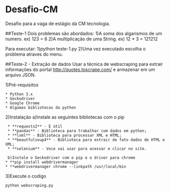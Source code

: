 # Desafio-CM
Desafio para a vaga de estágio da CM tecnologia.

##Teste-1
Dois problemas são abordados:
	1)A soma dos algarismos de um numero.
		ex) 123 = 6
	2)A multiplicação de uma String.
		ex) 12 * 3 = 121212

Para executar: 
	1)python teste-1.py
	2)Uma vez executado escolha o problema atraves do menu.
	
##Teste-2 - Extração de dados
Usar a técnica de webscraping para extrair informações do portal http://quotes.toscrape.com/ e armazenar em um arquivo JSON.

1)Pré-requisitos

	* Python 3.x
	* Geckodriver
	* Google Chrome
	* Algumas bibliotecas do python

2)Instalação
	a)Instale as seguintes bibliotecas com o pip
	
	 * **requests2** - É útil
	 * **pandas** - Biblioteca para trabalhar com dados em python;
	 * **lxml** - Biblioteca para processar XML e HTML;
	 * **beautfulsoup4** - Biblioteca para extrair de fato dados de HTML e XML;
	 * **selenium** - Voce vai usar para acessar e clicar no site.
	 
	 b)Instale o Geckodriver com o pip e o driver para chrome
	* **pip install webdrivermanager
	* **webdrivermanager chrome --linkpath /usr/local/bin

3)Execute o codigo
```
python webscraping.py
```


	